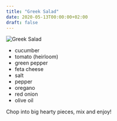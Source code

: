 ```yaml
---
title: "Greek Salad"
date: 2020-05-13T00:00:00+02:00
draft: false
---
```


![Greek Salad](/greek_salad.jpg)

- cucumber
- tomato (heirloom)
- green pepper
- feta cheese
- salt
- pepper
- oregano
- red onion
- olive oil

Chop into big hearty pieces, mix and enjoy!
